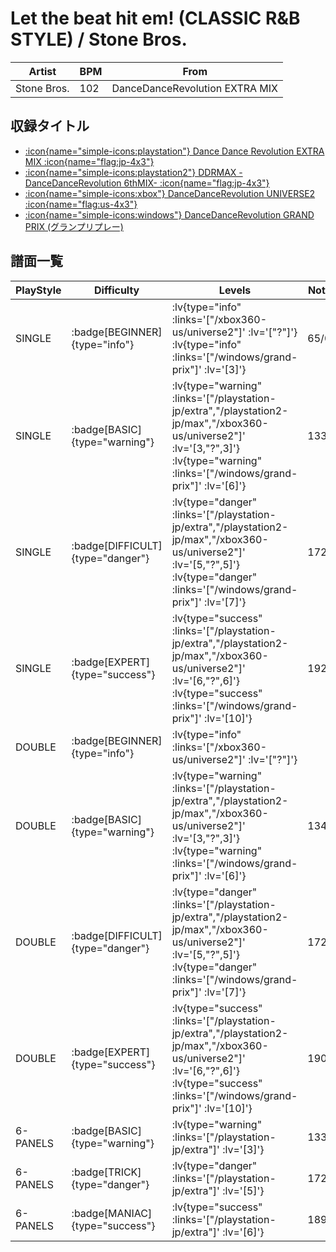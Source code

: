 # Let the beat hit em! (CLASSIC R&B STYLE) / Stone Bros.

|Artist|BPM|From|
|------|---|----|
|Stone Bros.|102|DanceDanceRevolution EXTRA MIX|

## 収録タイトル

- [ :icon{name="simple-icons:playstation"} Dance Dance Revolution EXTRA MIX :icon{name="flag:jp-4x3"} ](/playstation-jp/extra)
- [ :icon{name="simple-icons:playstation2"} DDRMAX -DanceDanceRevolution 6thMIX- :icon{name="flag:jp-4x3"} ](/playstation2-jp/max)
- [ :icon{name="simple-icons:xbox"} DanceDanceRevolution UNIVERSE2 :icon{name="flag:us-4x3"} ](/xbox360-us/universe2)
- [ :icon{name="simple-icons:windows"} DanceDanceRevolution GRAND PRIX (グランプリプレー)](/windows/grand-prix)

## 譜面一覧

|PlayStyle|Difficulty|Levels|Notes|Movie|
|---------|----------|------|-----|-----|
|SINGLE| :badge[BEGINNER]{type="info"} | :lv{type="info" :links='["/xbox360-us/universe2"]' :lv='["?"]'}  :lv{type="info" :links='["/windows/grand-prix"]' :lv='[3]'} |65/0||
|SINGLE| :badge[BASIC]{type="warning"} | :lv{type="warning" :links='["/playstation-jp/extra","/playstation2-jp/max","/xbox360-us/universe2"]' :lv='[3,"?",3]'}  :lv{type="warning" :links='["/windows/grand-prix"]' :lv='[6]'} |133/0||
|SINGLE| :badge[DIFFICULT]{type="danger"} | :lv{type="danger" :links='["/playstation-jp/extra","/playstation2-jp/max","/xbox360-us/universe2"]' :lv='[5,"?",5]'}  :lv{type="danger" :links='["/windows/grand-prix"]' :lv='[7]'} |172/0||
|SINGLE| :badge[EXPERT]{type="success"} | :lv{type="success" :links='["/playstation-jp/extra","/playstation2-jp/max","/xbox360-us/universe2"]' :lv='[6,"?",6]'}  :lv{type="success" :links='["/windows/grand-prix"]' :lv='[10]'} |192/0||
|DOUBLE| :badge[BEGINNER]{type="info"} | :lv{type="info" :links='["/xbox360-us/universe2"]' :lv='["?"]'} |||
|DOUBLE| :badge[BASIC]{type="warning"} | :lv{type="warning" :links='["/playstation-jp/extra","/playstation2-jp/max","/xbox360-us/universe2"]' :lv='[3,"?",3]'}  :lv{type="warning" :links='["/windows/grand-prix"]' :lv='[6]'} |134/0||
|DOUBLE| :badge[DIFFICULT]{type="danger"} | :lv{type="danger" :links='["/playstation-jp/extra","/playstation2-jp/max","/xbox360-us/universe2"]' :lv='[5,"?",5]'}  :lv{type="danger" :links='["/windows/grand-prix"]' :lv='[7]'} |172/0||
|DOUBLE| :badge[EXPERT]{type="success"} | :lv{type="success" :links='["/playstation-jp/extra","/playstation2-jp/max","/xbox360-us/universe2"]' :lv='[6,"?",6]'}  :lv{type="success" :links='["/windows/grand-prix"]' :lv='[10]'} |190/0||
|6-PANELS| :badge[BASIC]{type="warning"} | :lv{type="warning" :links='["/playstation-jp/extra"]' :lv='[3]'} |133/0||
|6-PANELS| :badge[TRICK]{type="danger"} | :lv{type="danger" :links='["/playstation-jp/extra"]' :lv='[5]'} |172/0||
|6-PANELS| :badge[MANIAC]{type="success"} | :lv{type="success" :links='["/playstation-jp/extra"]' :lv='[6]'} |189/0||
